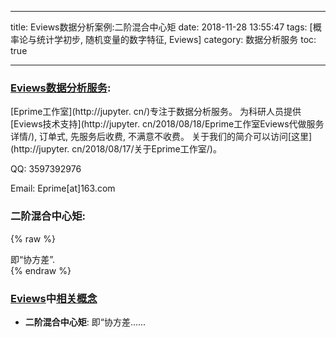 
---
title: Eviews数据分析案例:二阶混合中心矩
date: 2018-11-28 13:55:47
tags: [概率论与统计学初步, 随机变量的数字特征, Eviews]
category: 数据分析服务
toc: true

---



<span></span>
<!-- more -->

### [Eviews](/tags/Eviews/)[数据分析服务](/categories/数据分析服务/):
[Eprime工作室](http://jupyter. cn/)专注于数据分析服务。
为科研人员提供[Eviews技术支持](http://jupyter. cn/2018/08/18/Eprime工作室Eviews代做服务详情/), 订单式, 先服务后收费, 不满意不收费。
关于我们的简介可以访问[这里](http://jupyter. cn/2018/08/17/关于Eprime工作室/)。

QQ: 3597392976

Email: Eprime[at]163.com



### 二阶混合中心矩:

{% raw %}
<div class="p1">即“协方差”.</div>
{% endraw %}



### [Eviews](/tags/Eviews/)中[相关概念](/categories/数据分析服务)

- **二阶混合中心矩**: 即“协方差......





